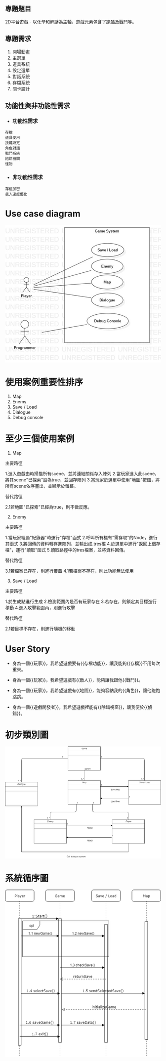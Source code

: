 
## 專題題目

2D平台遊戲 - 以化學和解謎為主軸，遊戲元素包含了跑酷及戰鬥等。

## 專題需求

1. 開場動畫
2. 主選單
3. 道具系統
4. 設定選單
5. 對話系統
6. 存檔系統
7. 關卡設計

## 功能性與非功能性需求

* ### 功能性需求

```
存檔
道具使用
按鍵設定
角色對話
戰鬥系統
陷阱機關
怪物
```

* ### 非功能性需求

```
存檔加密
載入速度優化
```
# Use case diagram

![安安廢物](usediagram.jpg "安安廢物")

# 使用案例重要性排序

1. Map
2. Enemy
3. Save / Load
4. Dialogue
5. Debug console

# 至少三個使用案例

1. Map
  
  主要路徑
  
  1.進入遊戲由時掃描所有scene，並將連結關係存入陣列
  2.當玩家進入此scene，將其scene"已探索"設為true，並回存陣列
  3.當玩家於選單中使用"地圖"按鈕，將所有scene依序畫出，並顯示於螢幕。
  
  替代路徑
  
  2.1若地圖"已探索"已經為true，則不做反應。

2. Enemy

  主要路徑
  
  1.當玩家經過"紀錄器"時運行"存檔"函式
  2.呼叫所有標有"需存取"的Node，進行其函式
  3.將回傳的資料轉存進陣列，並輸出成.tres檔
  4.於選單中進行"返回上個存檔"，運行"讀取"函式
  5.讀取路徑中的tres檔案，並將資料回傳。
  
  替代路徑
  
  3.1若檔案已存在，則進行覆蓋
  4.1若檔案不存在，則此功能無法使用

3. Save / Load

  主要路徑
  
  1.於生成點進行生成
  2.檢測範圍內是否有玩家存在
  3.若存在，則鎖定其目標進行移動
  4.進入攻擊範圍內，則進行攻擊
    
  替代路徑
  
  2.1若目標不存在，則進行隨機的移動

# User Story

* 身為一個{{玩家}}，我希望遊戲要有{{存檔功能}}，讓我能夠{{存檔}}不用每次重來。

* 身為一個{{玩家}}，我希望遊戲有{{敵人}}，能夠讓我跟他{{戰鬥}}。

* 身為一個{{玩家}}，我希望遊戲有{{地圖}}，能夠容納我的{{角色}}，讓他跑跑跳跳。

* 身為一個{{遊戲開發者}}，我希望遊戲裡能有{{除錯視窗}}，讓我便於{{偵錯}}。

# 初步類別圖
![安安廢物](初步流程圖.png "安安廢物")

# 系統循序圖
![安安廢物](系統循序圖.png "安安廢物")
